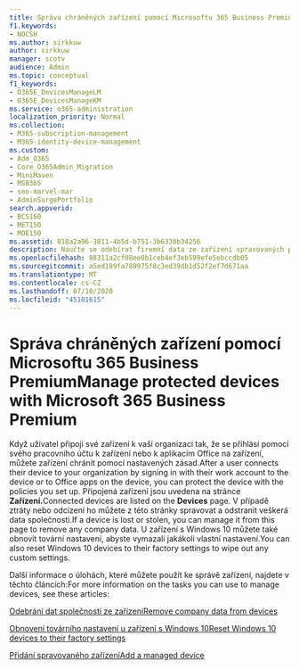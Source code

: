 ```yaml
---
title: Správa chráněných zařízení pomocí Microsoftu 365 Business Premium
f1.keywords:
- NOCSH
ms.author: sirkkuw
author: sirkkuw
manager: scotv
audience: Admin
ms.topic: conceptual
f1_keywords:
- O365E_DevicesManageLM
- O365E_DevicesManageKM
ms.service: o365-administration
localization_priority: Normal
ms.collection:
- M365-subscription-management
- M365-identity-device-management
ms.custom:
- Adm_O365
- Core_O365Admin_Migration
- MiniMaven
- MSB365
- seo-marvel-mar
- AdminSurgePortfolio
search.appverid:
- BCS160
- MET150
- MOE150
ms.assetid: 018a2a96-3811-4b5d-b751-3b6330b34256
description: Naučte se odebírat firemní data ze zařízení spravovaných pomocí zásad ochrany a resetovat zařízení s Windows 10 do továrního nastavení.
ms.openlocfilehash: 88311a2cf08ee0b1ceb4ef3eb599efe5ebccdb05
ms.sourcegitcommit: a5ed189fa789975f8c3ed39db1d52f2ef7d671aa
ms.translationtype: MT
ms.contentlocale: cs-CZ
ms.lasthandoff: 07/10/2020
ms.locfileid: "45101615"
---
```

# <a name="manage-protected-devices-with-microsoft-365-business-premium"></a><span data-ttu-id="ee8b5-103">Správa chráněných zařízení pomocí Microsoftu 365 Business Premium</span><span class="sxs-lookup"><span data-stu-id="ee8b5-103">Manage protected devices with Microsoft 365 Business Premium</span></span>

<span data-ttu-id="ee8b5-104">Když uživatel připojí své zařízení k vaší organizaci tak, že se přihlásí pomocí svého pracovního účtu k zařízení nebo k aplikacím Office na zařízení, můžete zařízení chránit pomocí nastavených zásad.</span><span class="sxs-lookup"><span data-stu-id="ee8b5-104">After a user connects their device to your organization by signing in with their work account to the device or to Office apps on the device, you can protect the device with the policies you set up.</span></span> <span data-ttu-id="ee8b5-105">Připojená zařízení jsou uvedena na stránce **Zařízení.**</span><span class="sxs-lookup"><span data-stu-id="ee8b5-105">Connected devices are listed on the **Devices** page.</span></span> <span data-ttu-id="ee8b5-106">V případě ztráty nebo odcizení ho můžete z této stránky spravovat a odstranit veškerá data společnosti.</span><span class="sxs-lookup"><span data-stu-id="ee8b5-106">If a device is lost or stolen, you can manage it from this page to remove any company data.</span></span> <span data-ttu-id="ee8b5-107">U zařízení s Windows 10 můžete také obnovit tovární nastavení, abyste vymazali jakákoli vlastní nastavení.</span><span class="sxs-lookup"><span data-stu-id="ee8b5-107">You can also reset Windows 10 devices to their factory settings to wipe out any custom settings.</span></span> 

<span data-ttu-id="ee8b5-108">Další informace o úlohách, které můžete použít ke správě zařízení, najdete v těchto článcích:</span><span class="sxs-lookup"><span data-stu-id="ee8b5-108">For more information on the tasks you can use to manage devices, see these articles:</span></span> 
  
[<span data-ttu-id="ee8b5-109">Odebrání dat společnosti ze zařízení</span><span class="sxs-lookup"><span data-stu-id="ee8b5-109">Remove company data from devices</span></span>](remove-company-data.md)
  
[<span data-ttu-id="ee8b5-110">Obnovení továrního nastavení u zařízení s Windows 10</span><span class="sxs-lookup"><span data-stu-id="ee8b5-110">Reset Windows 10 devices to their factory settings</span></span>](reset-devices-to-factory-settings.md)

[<span data-ttu-id="ee8b5-111">Přidání spravovaného zařízení</span><span class="sxs-lookup"><span data-stu-id="ee8b5-111">Add a managed device</span></span>](https://docs.microsoft.com/microsoft-365/business/app-protection-settings-for-android-and-ios)
  

